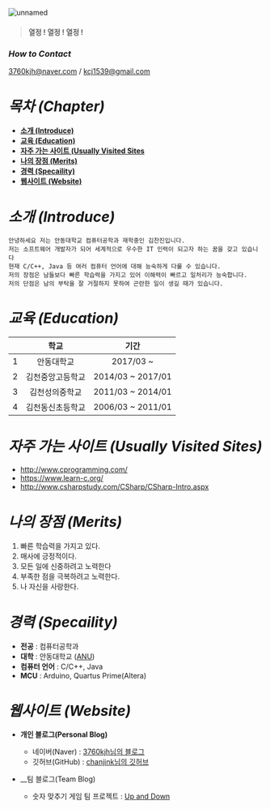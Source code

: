 ![unnamed](https://user-images.githubusercontent.com/86451206/123882855-a14bb000-d982-11eb-95a3-2a99aeb77717.jpg)

> #### 열정 ! 열정 ! 열정 !
> 

### _How to Contact_

3760kjh@naver.com / kcj1539@gmail.com 


# _목차 (Chapter)_

+ __[소개 (Introduce)](https://github.com/chanjink/Engineering-comm/blob/main/README.md#%EC%86%8C%EA%B0%9C-introduce)__
+ __[교육 (Education)](https://github.com/chanjink/Engineering-comm/blob/main/README.md#%EA%B5%90%EC%9C%A1-education)__
+ __[자주 가는 사이트 (Usually Visited Sites](https://github.com/chanjink/Engineering-comm/blob/main/README.md#%EC%9E%90%EC%A3%BC-%EA%B0%80%EB%8A%94-%EC%82%AC%EC%9D%B4%ED%8A%B8-usually-visited-sites)__
+ __[나의 장점 (Merits)](https://github.com/chanjink/Engineering-comm/blob/main/README.md#%EB%82%98%EC%9D%98-%EC%9E%A5%EC%A0%90-merits)__
+ __[경력 (Specaility)](https://github.com/chanjink/Engineering-comm/blob/main/README.md#%EA%B2%BD%EB%A0%A5-specaility)__
+ __[웹사이트 (Website)](https://github.com/chanjink/Engineering-comm/blob/main/README.md#%EC%9B%B9%EC%82%AC%EC%9D%B4%ED%8A%B8-website)__

# _소개 (Introduce)_

```
안녕하세요 저는 안동대학교 컴퓨터공학과 재학중인 김찬진입니다.
저는 소프트웨어 개발자가 되어 세계적으로 우수한 IT 인력이 되고자 하는 꿈을 갖고 있습니다
현재 C/C++, Java 등 여러 컴퓨터 언어에 대해 능숙하게 다룰 수 있습니다.
저의 장점은 남들보다 빠른 학습력을 가지고 있어 이해력이 빠르고 일처리가 능숙합니다.
저의 단점은 남의 부탁을 잘 거절하지 못하여 곤란한 일이 생길 때가 있습니다.
```

# _교육 (Education)_

| | 학교 | 기간 | 
| :-: | :-: | :-: | 
| 1 | 안동대학교 | 2017/03 ~ | 
| 2 | 김천중앙고등학교 | 2014/03 ~ 2017/01 |
| 3 | 김천성의중학교 | 2011/03 ~ 2014/01 | 
| 4 | 김천동신초등학교 | 2006/03 ~ 2011/01 | 

# _자주 가는 사이트 (Usually Visited Sites)_

+ http://www.cprogramming.com/
+ https://www.learn-c.org/
+ http://www.csharpstudy.com/CSharp/CSharp-Intro.aspx

# _나의 장점 (Merits)_

1. 빠른 학습력을 가지고 있다.
2. 매사에 긍정적이다.
3. 모든 일에 신중하려고 노력한다
4. 부족한 점을 극복하려고 노력한다.
5. 나 자신을 사랑한다.

# _경력 (Specaility)_

+ __전공__ : 컴퓨터공학과
+ __대학__ : 안동대학교 ([ANU](https://www.andong.ac.kr/main/))
+ __컴퓨터 언어__ : C/C++, Java
+ __MCU__ : Arduino, Quartus Prime(Altera)

# _웹사이트 (Website)_

* __개인 블로그(Personal Blog)__

     - 네이버(Naver) : [3760kjh님의 블로그](https://blog.naver.com/3760kjh)
     - 깃허브(GitHub) : [chanjink님의 깃허브](https://github.com/chanjink)

* __팀 블로그(Team Blog)
     - 숫자 맞추기 게임 팀 프로젝트 : [Up and Down](https://blog.naver.com/lsk9481/222364666614)
